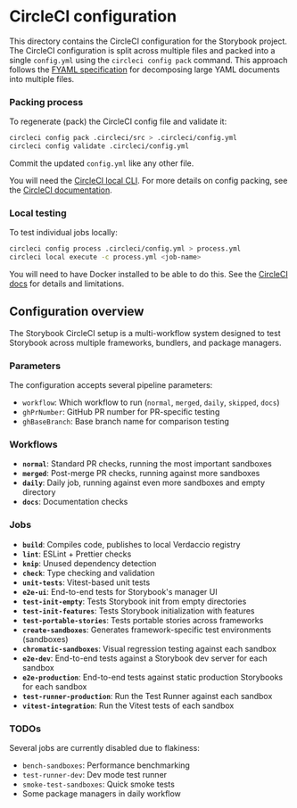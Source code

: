 # CircleCI configuration

This directory contains the CircleCI configuration for the Storybook project. The CircleCI configuration is split across multiple files and packed into a single `config.yml` using the `circleci config pack` command. This approach follows the [FYAML specification](https://github.com/CircleCI-Public/fyaml) for decomposing large YAML documents into multiple files.

### Packing process

To regenerate (pack) the CircleCI config file and validate it:

```bash
circleci config pack .circleci/src > .circleci/config.yml
circleci config validate .circleci/config.yml
```

Commit the updated `config.yml` like any other file.

You will need the [CircleCI local CLI](https://circleci.com/docs/local-cli/#installation). For more details on config packing, see the [CircleCI documentation](https://circleci.com/docs/how-to-use-the-circleci-local-cli/#packing-a-config).

### Local testing

To test individual jobs locally:

```bash
circleci config process .circleci/config.yml > process.yml
circleci local execute -c process.yml <job-name>
```

You will need to have Docker installed to be able to do this. See the [CircleCI docs](https://circleci.com/docs/how-to-use-the-circleci-local-cli/#run-a-job-in-a-container-on-your-machine) for details and limitations.

## Configuration overview

The Storybook CircleCI setup is a multi-workflow system designed to test Storybook across multiple frameworks, bundlers, and package managers.

### Parameters

The configuration accepts several pipeline parameters:

- `workflow`: Which workflow to run (`normal`, `merged`, `daily`, `skipped`, `docs`)
- `ghPrNumber`: GitHub PR number for PR-specific testing
- `ghBaseBranch`: Base branch name for comparison testing

### Workflows

- **`normal`**: Standard PR checks, running the most important sandboxes
- **`merged`**: Post-merge PR checks, running against more sandboxes
- **`daily`**: Daily job, running against even more sandboxes and empty directory
- **`docs`**: Documentation checks

### Jobs

- **`build`**: Compiles code, publishes to local Verdaccio registry
- **`lint`**: ESLint + Prettier checks
- **`knip`**: Unused dependency detection
- **`check`**: Type checking and validation
- **`unit-tests`**: Vitest-based unit tests
- **`e2e-ui`**: End-to-end tests for Storybook's manager UI
- **`test-init-empty`**: Tests Storybook init from empty directories
- **`test-init-features`**: Tests Storybook initialization with features
- **`test-portable-stories`**: Tests portable stories across frameworks
- **`create-sandboxes`**: Generates framework-specific test environments (sandboxes)
- **`chromatic-sandboxes`**: Visual regression testing against each sandbox
- **`e2e-dev`**: End-to-end tests against a Storybook dev server for each sandbox
- **`e2e-production`**: End-to-end tests against static production Storybooks for each sandbox
- **`test-runner-production`**: Run the Test Runner against each sandbox
- **`vitest-integration`**: Run the Vitest tests of each sandbox

### TODOs

Several jobs are currently disabled due to flakiness:
- `bench-sandboxes`: Performance benchmarking
- `test-runner-dev`: Dev mode test runner
- `smoke-test-sandboxes`: Quick smoke tests
- Some package managers in daily workflow

